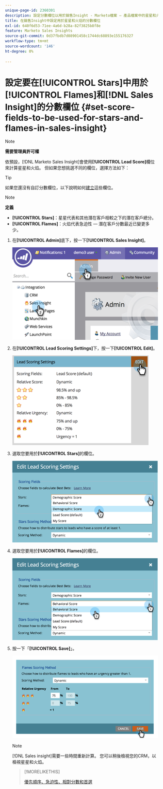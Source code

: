```yaml
---
unique-page-id: 2360301
description: 設定分數欄位以用於銷售Insight - Marketo檔案 — 產品檔案中的星星和火
title: 在銷售Insight中設定用於星星和火焰的分數欄位
exl-id: 640f6d53-71ee-4a6d-b28a-82f3825b8f8e
feature: Marketo Sales Insights
source-git-commit: 0d37fbdb7d08901458c1744dc68893e155176327
workflow-type: tm+mt
source-wordcount: '146'
ht-degree: 0%

---
```


# 設定要在[!UICONTROL Stars]中用於[!UICONTROL Flames]和[!DNL Sales Insight]的分數欄位 {#set-score-fields-to-be-used-for-stars-and-flames-in-sales-insight}

>[!NOTE]
>
>**需要管理員許可權**

依預設，[!DNL Marketo Sales Insight]會使用&#x200B;**[!UICONTROL Lead Score]**&#x200B;欄位來計算星星和火焰。 但如果您想挑選不同的欄位，選擇方法如下：

>[!TIP]
>
>如果您還沒有自訂分數欄位，以下說明如何[建立](/help/marketo/product-docs/administration/field-management/create-a-custom-field-in-marketo.md)這些欄位。

>[!NOTE]
>
>**定義**
>
>* **[!UICONTROL Stars]**：星星代表和其他潛在客戶相較之下的潛在客戶總分。
>* **[!UICONTROL Flames]**：火焰代表急迫性 — 潛在客戶分數最近已變更多少。
>

1. 在&#x200B;**[!UICONTROL Admin]**&#x200B;底下，按一下&#x200B;**[!UICONTROL Sales Insight]**。

   ![](assets/image2014-9-16-13-3a27-3a19.png)

1. 在&#x200B;**[!UICONTROL Lead Scoring Settings]**&#x200B;下，按一下&#x200B;**[!UICONTROL Edit]**。

   ![](assets/image2014-9-16-13-3a27-3a33.png)

1. 選取您要用於&#x200B;**[!UICONTROL Stars]**&#x200B;的欄位。

   ![](assets/image2014-9-16-13-3a27-3a45.png)

1. 選取您要用於&#x200B;**[!UICONTROL Flames]**&#x200B;的欄位。

   ![](assets/image2014-9-16-13-3a28-3a1.png)

1. 按一下「**[!UICONTROL Save]**」。

   ![](assets/image2014-9-16-13-3a28-3a18.png)

   >[!NOTE]
   >
   >[!DNL Sales insight]需要一些時間重新計算。 您可以稍後檢視您的CRM，以檢視星星和火焰。

   >[!MORELIKETHIS]
   >
   >[優先順序、急迫性、相對分數和首選](/help/marketo/product-docs/marketo-sales-insight/msi-for-salesforce/features/stars-and-flames/priority-urgency-relative-score-and-best-bets.md)
